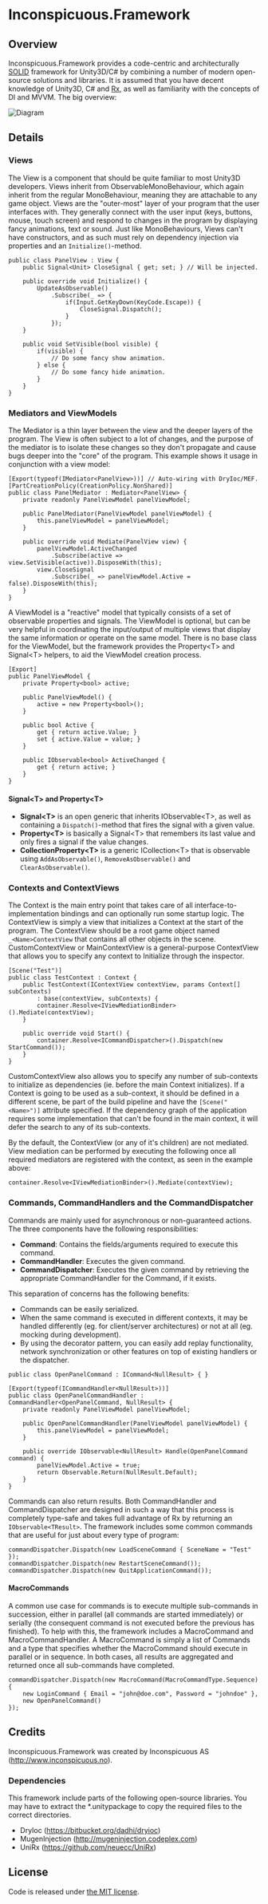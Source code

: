 Inconspicuous.Framework
=======================

## Overview

Inconspicuous.Framework provides a code-centric and architecturally [SOLID](http://en.wikipedia.org/wiki/SOLID_(object-oriented_design)) framework for Unity3D/C# by combining a number of modern open-source solutions and libraries. It is assumed that you have decent knowledge of Unity3D, C# and [Rx](https://rx.codeplex.com/), as well as familiarity with the concepts of DI and MVVM. The big overview:

![Diagram](/diagram.png?raw=true "Diagram")

## Details

### Views

The View is a component that should be quite familiar to most Unity3D developers. Views inherit from ObservableMonoBehaviour, which again inherit from the regular MonoBehaviour, meaning they are attachable to any game object. Views are the "outer-most" layer of your program that the user interfaces with. They generally connect with the user input (keys, buttons, mouse, touch screen) and respond to changes in the program by displaying fancy animations, text or sound. Just like MonoBehaviours, Views can't have constructors, and as such must rely on dependency injection via properties and an `Initialize()`-method.

```
public class PanelView : View {
	public Signal<Unit> CloseSignal { get; set; } // Will be injected.

	public override void Initialize() {
		UpdateAsObservable()
			.Subscribe(_ => {
				if(Input.GetKeyDown(KeyCode.Escape)) {
					CloseSignal.Dispatch();
				}
			});
	}

	public void SetVisible(bool visible) {
		if(visible) {
			// Do some fancy show animation.
		} else {
			// Do some fancy hide animation.
		}
	}
}
```

### Mediators and ViewModels

The Mediator is a thin layer between the view and the deeper layers of the program. The View is often subject to a lot of changes, and the purpose of the mediator is to isolate these changes so they don't propagate and cause bugs deeper into the "core" of the program. This example shows it usage in conjunction with a view model:

```
[Export(typeof(IMediator<PanelView>))] // Auto-wiring with DryIoc/MEF.
[PartCreationPolicy(CreationPolicy.NonShared)]
public class PanelMediator : Mediator<PanelView> {
	private readonly PanelViewModel panelViewModel;

	public PanelMediator(PanelViewModel panelViewModel) {
		this.panelViewModel = panelViewModel;
	}  

	public override void Mediate(PanelView view) {
		panelViewModel.ActiveChanged
			.Subscribe(active => view.SetVisible(active)).DisposeWith(this);
		view.CloseSignal
			.Subscribe(_ => panelViewModel.Active = false).DisposeWith(this);
	}
}
```

A ViewModel is a "reactive" model that typically consists of a set of observable properties and signals. The ViewModel is optional, but can be very helpful in coordinating the input/output of multiple views that display the same information or operate on the same model. There is no base class for the ViewModel, but the framework provides the Property\<T\> and Signal\<T\> helpers, to aid the ViewModel creation process.

```
[Export]
public PanelViewModel {
	private Property<bool> active;

	public PanelViewModel() {
		active = new Property<bool>();
	}

	public bool Active {
		get { return active.Value; }
		set { active.Value = value; }
	}

	public IObservable<bool> ActiveChanged {
		get { return active; }
	}
}
```

#### Signal\<T\> and Property\<T\>

* __Signal\<T\>__ is an open generic that inherits IObservable\<T\>, as well as containing a `Dispatch()`-method that fires the signal with a given value.
* __Property\<T\>__ is basically a Signal\<T\> that remembers its last value and only fires a signal if the value changes.
* __CollectionProperty\<T\>__ is a generic ICollection\<T\> that is observable using `AddAsObservable()`, `RemoveAsObservable()` and `ClearAsObservable()`.
	
### Contexts and ContextViews

The Context is the main entry point that takes care of all interface-to-implementation bindings and can optionally run some startup logic. The ContextView is simply a view that initializes a Context at the start of the program. The ContextView should be a root game object named `_<Name>ContextView` that contains all other objects in the scene. CustomContextView or MainContextView is a general-purpose ContextView that allows you to specify any context to Initialize through the inspector.

```
[Scene("Test")]
public class TestContext : Context {
	public TestContext(IContextView contextView, params Context[] subContexts)
		: base(contextView, subContexts) {
		container.Resolve<IViewMediationBinder>().Mediate(contextView);
	}

	public override void Start() {
		container.Resolve<ICommandDispatcher>().Dispatch(new StartCommand());
	}
}
```

CustomContextView also allows you to specify any number of sub-contexts to initialize as dependencies (ie. before the main Context initializes). If a Context is going to be used as a sub-context, it should be defined in a different scene, be part of the build pipeline and have the `[Scene("<Name>")]` attribute specified. If the dependency graph of the application requires some implementation that can't be found in the main context, it will defer the search to any of its sub-contexts.

By the default, the ContextView (or any of it's children) are not mediated. View mediation can be performed by executing the following once all required mediators are registered with the context, as seen in the example above:

```
container.Resolve<IViewMediationBinder>().Mediate(contextView);
```

### Commands, CommandHandlers and the CommandDispatcher

Commands are mainly used for asynchronous or non-guaranteed actions. The three components have the following responsibilities:

* __Command__: Contains the fields/arguments required to execute this command.
* __CommandHandler__: Executes the given command.
* __CommandDispatcher__: Executes the given command by retrieving the appropriate CommandHandler for the Command, if it exists.

This separation of concerns has the following benefits:

* Commands can be easily serialized.
* When the same command is executed in different contexts, it may be handled differently (eg. for client/server architectures) or not at all (eg. mocking during development).
* By using the decorator pattern, you can easily add replay functionality, network synchronization or other features on top of existing handlers or the dispatcher.

```
public class OpenPanelCommand : ICommand<NullResult> { }

[Export(typeof(ICommandHandler<NullResult>))]
public class OpenPanelCommandHandler : CommandHandler<OpenPanelCommand, NullResult> {
	private readonly PanelViewModel panelViewModel;
  
	public OpenPanelCommandHandler(PanelViewModel panelViewModel) {
		this.panelViewModel = panelViewModel;
	}
  
	public override IObservable<NullResult> Handle(OpenPanelCommand command) {
		panelViewModel.Active = true;
		return Observable.Return(NullResult.Default);
	}
}
```

Commands can also return results. Both CommandHandler and CommandDispatcher are designed in such a way that this process is completely type-safe and takes full advantage of Rx by returning an `IObservable<TResult>`. The framework includes some common commands that are useful for just about every type of program:

```
commandDispatcher.Dispatch(new LoadSceneCommand { SceneName = "Test" });
commandDispatcher.Dispatch(new RestartSceneCommand());
commandDispatcher.Dispatch(new QuitApplicationCommand());
```

#### MacroCommands

A common use case for commands is to execute multiple sub-commands in succession, either in parallel (all commands are started immediately) or serially (the consequent command is not executed before the previous has finished). To help with this, the framework includes a MacroCommand and MacroCommandHandler. A MacroCommand is simply a list of Commands and a type that specifies whether the MacroCommand should execute in parallel or in sequence. In both cases, all results are aggregated and returned once all sub-commands have completed.

```
commandDispatcher.Dispatch(new MacroCommand(MacroCommandType.Sequence) {
	new LoginCommand { Email = "john@doe.com", Password = "johndoe" },
	new OpenPanelCommand()
});
```

## Credits

Inconspicuous.Framework was created by Inconspicuous AS (http://www.inconspicuous.no).

### Dependencies

This framework include parts of the following open-source libraries. You may have to extract the *.unitypackage to copy the required files to the correct directories.

* DryIoc (https://bitbucket.org/dadhi/dryioc)
* MugenInjection (http://mugeninjection.codeplex.com)
* UniRx (https://github.com/neuecc/UniRx)

## License

Code is released under [the MIT license](LICENSE.md).
